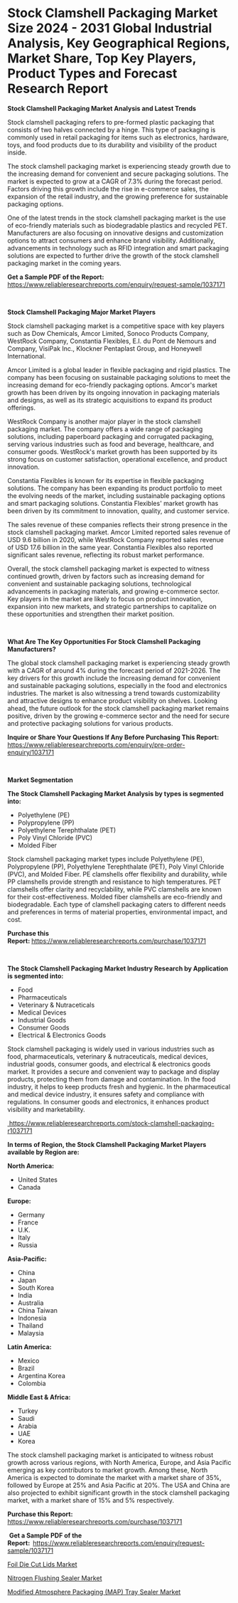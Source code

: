 <p><h1>Stock Clamshell Packaging Market Size 2024 - 2031 Global Industrial Analysis, Key Geographical Regions, Market Share, Top Key Players, Product Types and Forecast Research Report</h1></p><p><strong>Stock Clamshell Packaging Market Analysis and Latest Trends</strong></p>
<p><p>Stock clamshell packaging refers to pre-formed plastic packaging that consists of two halves connected by a hinge. This type of packaging is commonly used in retail packaging for items such as electronics, hardware, toys, and food products due to its durability and visibility of the product inside.</p><p>The stock clamshell packaging market is experiencing steady growth due to the increasing demand for convenient and secure packaging solutions. The market is expected to grow at a CAGR of 7.3% during the forecast period. Factors driving this growth include the rise in e-commerce sales, the expansion of the retail industry, and the growing preference for sustainable packaging options.</p><p>One of the latest trends in the stock clamshell packaging market is the use of eco-friendly materials such as biodegradable plastics and recycled PET. Manufacturers are also focusing on innovative designs and customization options to attract consumers and enhance brand visibility. Additionally, advancements in technology such as RFID integration and smart packaging solutions are expected to further drive the growth of the stock clamshell packaging market in the coming years.</p></p>
<p><strong>Get a Sample PDF of the Report:&nbsp;</strong> <a href="https://www.reliableresearchreports.com/enquiry/request-sample/1037171">https://www.reliableresearchreports.com/enquiry/request-sample/1037171</a></p>
<p>&nbsp;</p>
<p><strong>Stock Clamshell Packaging Major Market Players</strong></p>
<p><p>Stock clamshell packaging market is a competitive space with key players such as Dow Chemicals, Amcor Limited, Sonoco Products Company, WestRock Company, Constantia Flexibles, E.I. du Pont de Nemours and Company, VisiPak Inc., Klockner Pentaplast Group, and Honeywell International.</p><p>Amcor Limited is a global leader in flexible packaging and rigid plastics. The company has been focusing on sustainable packaging solutions to meet the increasing demand for eco-friendly packaging options. Amcor's market growth has been driven by its ongoing innovation in packaging materials and designs, as well as its strategic acquisitions to expand its product offerings.</p><p>WestRock Company is another major player in the stock clamshell packaging market. The company offers a wide range of packaging solutions, including paperboard packaging and corrugated packaging, serving various industries such as food and beverage, healthcare, and consumer goods. WestRock's market growth has been supported by its strong focus on customer satisfaction, operational excellence, and product innovation.</p><p>Constantia Flexibles is known for its expertise in flexible packaging solutions. The company has been expanding its product portfolio to meet the evolving needs of the market, including sustainable packaging options and smart packaging solutions. Constantia Flexibles' market growth has been driven by its commitment to innovation, quality, and customer service.</p><p>The sales revenue of these companies reflects their strong presence in the stock clamshell packaging market. Amcor Limited reported sales revenue of USD 9.6 billion in 2020, while WestRock Company reported sales revenue of USD 17.6 billion in the same year. Constantia Flexibles also reported significant sales revenue, reflecting its robust market performance.</p><p>Overall, the stock clamshell packaging market is expected to witness continued growth, driven by factors such as increasing demand for convenient and sustainable packaging solutions, technological advancements in packaging materials, and growing e-commerce sector. Key players in the market are likely to focus on product innovation, expansion into new markets, and strategic partnerships to capitalize on these opportunities and strengthen their market position.</p></p>
<p>&nbsp;</p>
<p><strong>What Are The Key Opportunities For Stock Clamshell Packaging Manufacturers?</strong></p>
<p><p>The global stock clamshell packaging market is experiencing steady growth with a CAGR of around 4% during the forecast period of 2021-2026. The key drivers for this growth include the increasing demand for convenient and sustainable packaging solutions, especially in the food and electronics industries. The market is also witnessing a trend towards customizability and attractive designs to enhance product visibility on shelves. Looking ahead, the future outlook for the stock clamshell packaging market remains positive, driven by the growing e-commerce sector and the need for secure and protective packaging solutions for various products.</p></p>
<p><strong>Inquire or Share Your Questions If Any Before Purchasing This Report:</strong> <a href="https://www.reliableresearchreports.com/enquiry/pre-order-enquiry/1037171">https://www.reliableresearchreports.com/enquiry/pre-order-enquiry/1037171</a></p>
<p>&nbsp;</p>
<p><strong>Market Segmentation</strong></p>
<p><strong>The Stock Clamshell Packaging Market Analysis by types is segmented into:</strong></p>
<p><ul><li>Polyethylene (PE)</li><li>Polypropylene (PP)</li><li>Polyethylene Terephthalate (PET)</li><li>Poly Vinyl Chloride (PVC)</li><li>Molded Fiber</li></ul></p>
<p><p>Stock clamshell packaging market types include Polyethylene (PE), Polypropylene (PP), Polyethylene Terephthalate (PET), Poly Vinyl Chloride (PVC), and Molded Fiber. PE clamshells offer flexibility and durability, while PP clamshells provide strength and resistance to high temperatures. PET clamshells offer clarity and recyclability, while PVC clamshells are known for their cost-effectiveness. Molded fiber clamshells are eco-friendly and biodegradable. Each type of clamshell packaging caters to different needs and preferences in terms of material properties, environmental impact, and cost.</p></p>
<p><strong>Purchase this Report:&nbsp;</strong><a href="https://www.reliableresearchreports.com/purchase/1037171">https://www.reliableresearchreports.com/purchase/1037171</a></p>
<p>&nbsp;</p>
<p><strong>The Stock Clamshell Packaging Market Industry Research by Application is segmented into:</strong></p>
<p><ul><li>Food</li><li>Pharmaceuticals</li><li>Veterinary & Nutraceticals</li><li>Medical Devices</li><li>Industrial Goods</li><li>Consumer Goods</li><li>Electrical & Electronics Goods</li></ul></p>
<p><p>Stock clamshell packaging is widely used in various industries such as food, pharmaceuticals, veterinary & nutraceuticals, medical devices, industrial goods, consumer goods, and electrical & electronics goods market. It provides a secure and convenient way to package and display products, protecting them from damage and contamination. In the food industry, it helps to keep products fresh and hygienic. In the pharmaceutical and medical device industry, it ensures safety and compliance with regulations. In consumer goods and electronics, it enhances product visibility and marketability.</p></p>
<p><a href="https://www.reliableresearchreports.com/stock-clamshell-packaging-r1037171">&nbsp;https://www.reliableresearchreports.com/stock-clamshell-packaging-r1037171</a></p>
<p><strong>In terms of Region, the Stock Clamshell Packaging Market Players available by Region are:</strong></p>
<p>
    <p> <strong> North America: </strong>
        <ul>
            <li>United States</li>
            <li>Canada</li>
        </ul>
        </p> 
    <p> <strong> Europe: </strong>
        <ul>
            <li>Germany</li>
            <li>France</li>
            <li>U.K.</li>
            <li>Italy</li>
            <li>Russia</li>
        </ul>
        </p> 
    <p> <strong> Asia-Pacific: </strong>
        <ul>
            <li>China</li>
            <li>Japan</li>
            <li>South Korea</li>
            <li>India</li>
            <li>Australia</li>
            <li>China Taiwan</li>
            <li>Indonesia</li>
            <li>Thailand</li>
            <li>Malaysia</li>
        </ul>
        </p> 
    <p> <strong> Latin America: </strong>
        <ul>
            <li>Mexico</li>
            <li>Brazil</li>
            <li>Argentina Korea</li>
            <li>Colombia</li>
        </ul>
        </p> 
    <p> <strong> Middle East & Africa: </strong>
        <ul>
            <li>Turkey</li>
            <li>Saudi</li>
            <li>Arabia</li>
            <li>UAE</li>
            <li>Korea</li>
        </ul>
    </p>
    </p>
<p><p>The stock clamshell packaging market is anticipated to witness robust growth across various regions, with North America, Europe, and Asia Pacific emerging as key contributors to market growth. Among these, North America is expected to dominate the market with a market share of 35%, followed by Europe at 25% and Asia Pacific at 20%. The USA and China are also projected to exhibit significant growth in the stock clamshell packaging market, with a market share of 15% and 5% respectively.</p></p>
<p><strong>Purchase this Report: </strong><a href="https://www.reliableresearchreports.com/purchase/1037171">https://www.reliableresearchreports.com/purchase/1037171</a></p>
<p>&nbsp;<strong>Get a Sample PDF of the Report:&nbsp;&nbsp;</strong><a href="https://www.reliableresearchreports.com/enquiry/request-sample/1037171">https://www.reliableresearchreports.com/enquiry/request-sample/1037171</a></p>
<p><strong></strong></p>
<p><p><a href="https://view.publitas.com/reportprime-1/foil-die-cut-lids-market-size-market-outlook-and-market-forecast-2024-to-2031/">Foil Die Cut Lids Market</a></p><p><a href="https://view.publitas.com/reportprime-1/nitrogen-flushing-sealer-market-analysis-and-sze-forecasted-for-period-from-2024-to-2031/">Nitrogen Flushing Sealer Market</a></p><p><a href="https://view.publitas.com/reportprime-1/modified-atmosphere-packaging-map-tray-sealer-market-the-key-to-successful-business-strategy-forecast-till-2031/">Modified Atmosphere Packaging (MAP) Tray Sealer Market</a></p></p>